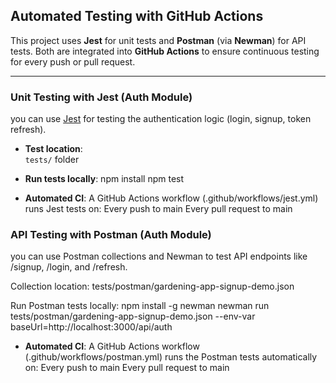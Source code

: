 ## Automated Testing with GitHub Actions

This project uses **Jest** for unit tests and **Postman** (via **Newman**) for API tests. Both are integrated into **GitHub Actions** to ensure continuous testing for every push or pull request.

---

### Unit Testing with Jest (Auth Module)

you can use [Jest](https://jestjs.io/) for testing the authentication logic (login, signup, token refresh).

- **Test location**:  
  `tests/` folder

- **Run tests locally**:
  npm install
  npm test

- **Automated CI**:
  A GitHub Actions workflow (.github/workflows/jest.yml) runs Jest tests on:
  Every push to main
  Every pull request to main

### API Testing with Postman (Auth Module)

you can use Postman collections and Newman to test API endpoints like /signup, /login, and /refresh.

Collection location:
tests/postman/gardening-app-signup-demo.json

Run Postman tests locally:
npm install -g newman
newman run tests/postman/gardening-app-signup-demo.json --env-var baseUrl=http://localhost:3000/api/auth

- **Automated CI**:
  A GitHub Actions workflow (.github/workflows/postman.yml) runs the Postman tests automatically on:
  Every push to main
  Every pull request to main

